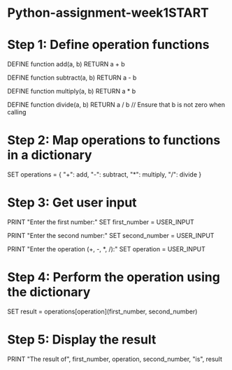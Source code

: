 # Python-assignment-week1START

# Step 1: Define operation functions
DEFINE function add(a, b)
    RETURN a + b

DEFINE function subtract(a, b)
    RETURN a - b

DEFINE function multiply(a, b)
    RETURN a * b

DEFINE function divide(a, b)
    RETURN a / b  // Ensure that b is not zero when calling

# Step 2: Map operations to functions in a dictionary
SET operations = { "+": add, "-": subtract, "*": multiply, "/": divide }

# Step 3: Get user input
PRINT "Enter the first number:"
SET first_number = USER_INPUT

PRINT "Enter the second number:"
SET second_number = USER_INPUT

PRINT "Enter the operation (+, -, *, /):"
SET operation = USER_INPUT

# Step 4: Perform the operation using the dictionary
SET result = operations[operation](first_number, second_number)

# Step 5: Display the result
PRINT "The result of", first_number, operation, second_number, "is", result
